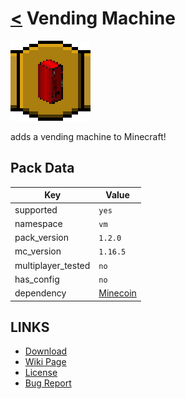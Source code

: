 # [<](../README.md) Vending Machine

![alt](pack.png)

adds a vending machine to Minecraft!

## Pack Data

| Key                | Value                                                                            |
| ------------------ | -------------------------------------------------------------------------------- |
| supported          | `yes`                                                                            |
| namespace          | `vm`                                                                             |
| pack_version       | `1.2.0`                                                                          |
| mc_version         | `1.16.5`                                                                         |
| multiplayer_tested | `no`                                                                             |
| has_config         | `no`                                                                             |
| dependency         | [Minecoin](https://www.curseforge.com/minecraft/customization/minecoin-datapack) |

## LINKS

- [Download](https://www.curseforge.com/minecraft/customization/vending-machine-datapack)
- [Wiki Page](https://github.com/legopitstop/Datapacks/wiki)
- [License](https://license.lpsmods.dev)
- [Bug Report](https://github.com/legopitstop/Datapacks/issues)
